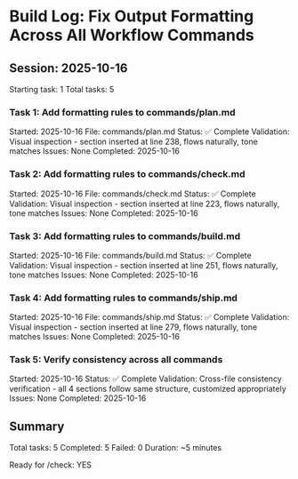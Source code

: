 # Build Log: Fix Output Formatting Across All Workflow Commands

## Session: 2025-10-16
Starting task: 1
Total tasks: 5

### Task 1: Add formatting rules to commands/plan.md
Started: 2025-10-16
File: commands/plan.md
Status: ✅ Complete
Validation: Visual inspection - section inserted at line 238, flows naturally, tone matches
Issues: None
Completed: 2025-10-16

### Task 2: Add formatting rules to commands/check.md
Started: 2025-10-16
File: commands/check.md
Status: ✅ Complete
Validation: Visual inspection - section inserted at line 223, flows naturally, tone matches
Issues: None
Completed: 2025-10-16

### Task 3: Add formatting rules to commands/build.md
Started: 2025-10-16
File: commands/build.md
Status: ✅ Complete
Validation: Visual inspection - section inserted at line 251, flows naturally, tone matches
Issues: None
Completed: 2025-10-16

### Task 4: Add formatting rules to commands/ship.md
Started: 2025-10-16
File: commands/ship.md
Status: ✅ Complete
Validation: Visual inspection - section inserted at line 279, flows naturally, tone matches
Issues: None
Completed: 2025-10-16

### Task 5: Verify consistency across all commands
Started: 2025-10-16
Status: ✅ Complete
Validation: Cross-file consistency verification - all 4 sections follow same structure, customized appropriately
Issues: None
Completed: 2025-10-16

## Summary
Total tasks: 5
Completed: 5
Failed: 0
Duration: ~5 minutes

Ready for /check: YES
